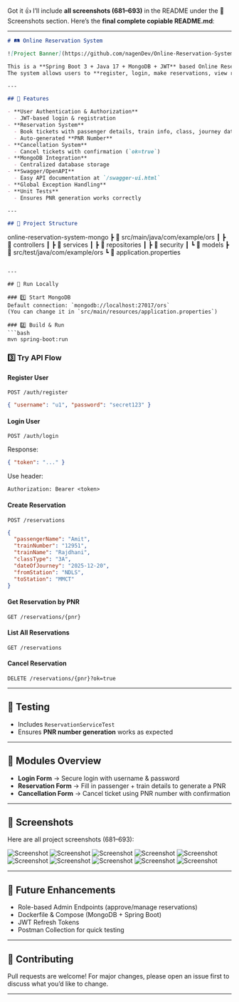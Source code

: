 Got it 👍 I’ll include **all screenshots (681–693)** in the README under the 📸 Screenshots section.
Here’s the **final complete copiable README.md**:

---

```markdown
# 🛤️ Online Reservation System

![Project Banner](https://github.com/nagenDev/Online-Reservation-System/blob/main/Images3/Screenshot%20(681).png?raw=true)

This is a **Spring Boot 3 + Java 17 + MongoDB + JWT** based Online Reservation System.  
The system allows users to **register, login, make reservations, view reservations, and cancel tickets** using a secure API.  

---

## 📌 Features

- **User Authentication & Authorization**
  - JWT-based login & registration
- **Reservation System**
  - Book tickets with passenger details, train info, class, journey date, and stations
  - Auto-generated **PNR Number**
- **Cancellation System**
  - Cancel tickets with confirmation (`ok=true`)
- **MongoDB Integration**
  - Centralized database storage
- **Swagger/OpenAPI**
  - Easy API documentation at `/swagger-ui.html`
- **Global Exception Handling**
- **Unit Tests**
  - Ensures PNR generation works correctly

---

## 📂 Project Structure

```

online-reservation-system-mongo
┣ 📁 src/main/java/com/example/ors
┃ ┣ 📁 controllers
┃ ┣ 📁 services
┃ ┣ 📁 repositories
┃ ┣ 📁 security
┃ ┗ 📁 models
┣ 📁 src/test/java/com/example/ors
┗ 📄 application.properties

````

---

## 🚀 Run Locally

### 1️⃣ Start MongoDB  
Default connection: `mongodb://localhost:27017/ors`  
(You can change it in `src/main/resources/application.properties`)

### 2️⃣ Build & Run  
```bash
mvn spring-boot:run
````

### 3️⃣ Try API Flow

#### Register User

```http
POST /auth/register
```

```json
{ "username": "u1", "password": "secret123" }
```

#### Login User

```http
POST /auth/login
```

Response:

```json
{ "token": "..." }
```

Use header:

```
Authorization: Bearer <token>
```

#### Create Reservation

```http
POST /reservations
```

```json
{
  "passengerName": "Amit",
  "trainNumber": "12951",
  "trainName": "Rajdhani",
  "classType": "3A",
  "dateOfJourney": "2025-12-20",
  "fromStation": "NDLS",
  "toStation": "MMCT"
}
```

#### Get Reservation by PNR

```http
GET /reservations/{pnr}
```

#### List All Reservations

```http
GET /reservations
```

#### Cancel Reservation

```http
DELETE /reservations/{pnr}?ok=true
```

---

## 🧪 Testing

* Includes `ReservationServiceTest`
* Ensures **PNR number generation** works as expected

---

## 📖 Modules Overview

* **Login Form** → Secure login with username & password
* **Reservation Form** → Fill in passenger + train details to generate a PNR
* **Cancellation Form** → Cancel ticket using PNR number with confirmation

---

## 📸 Screenshots

Here are all project screenshots (681–693):

![Screenshot](https://github.com/nagenDev/Online-Reservation-System/blob/main/Images3/Screenshot%20\(681\).png?raw=true)
![Screenshot](https://github.com/nagenDev/Online-Reservation-System/blob/main/Images3/Screenshot%20\(682\).png?raw=true)
![Screenshot](https://github.com/nagenDev/Online-Reservation-System/blob/main/Images3/Screenshot%20\(683\).png?raw=true)
![Screenshot](https://github.com/nagenDev/Online-Reservation-System/blob/main/Images3/Screenshot%20\(684\).png?raw=true)
![Screenshot](https://github.com/nagenDev/Online-Reservation-System/blob/main/Images3/Screenshot%20\(685\).png?raw=true)
![Screenshot](https://github.com/nagenDev/Online-Reservation-System/blob/main/Images3/Screenshot%20\(689\).png?raw=true)
![Screenshot](https://github.com/nagenDev/Online-Reservation-System/blob/main/Images3/Screenshot%20\(690\).png?raw=true)
![Screenshot](https://github.com/nagenDev/Online-Reservation-System/blob/main/Images3/Screenshot%20\(691\).png?raw=true)
![Screenshot](https://github.com/nagenDev/Online-Reservation-System/blob/main/Images3/Screenshot%20\(692\).png?raw=true)
![Screenshot](https://github.com/nagenDev/Online-Reservation-System/blob/main/Images3/Screenshot%20\(693\).png?raw=true)

---

## 🔮 Future Enhancements

* Role-based Admin Endpoints (approve/manage reservations)
* Dockerfile & Compose (MongoDB + Spring Boot)
* JWT Refresh Tokens
* Postman Collection for quick testing

---

## 🤝 Contributing

Pull requests are welcome! For major changes, please open an issue first to discuss what you’d like to change.

---
